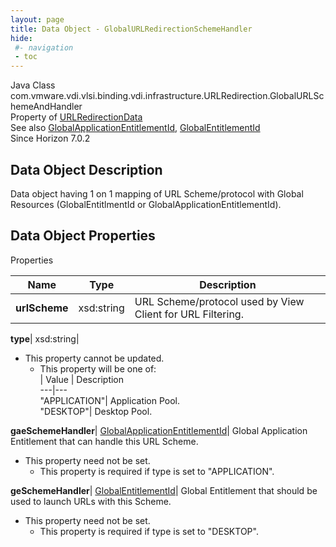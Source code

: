 ```yaml
---
layout: page
title: Data Object - GlobalURLRedirectionSchemeHandler
hide:
 #- navigation
 - toc
---
```






Java Class
    com.vmware.vdi.vlsi.binding.vdi.infrastructure.URLRedirection.GlobalURLSchemeAndHandler  
Property of
     [URLRedirectionData](vdi.infrastructure.URLRedirection.URLRedirectionData.md#field_detail)  
See also
     [GlobalApplicationEntitlementId](vdi.entity.GlobalApplicationEntitlementId.md), [GlobalEntitlementId](vdi.entity.GlobalEntitlementId.md)  
Since 
    Horizon 7.0.2

## Data Object Description 

Data object having 1 on 1 mapping of URL Scheme/protocol with Global Resources (GlobalEntitlmentId or GlobalApplicationEntitlementId). 

## Data Object Properties

Properties

Name |  Type |  Description   
---|---|---  
**urlScheme**|  xsd:string|  URL Scheme/protocol used by View Client for URL Filtering.   
  
**type**|  xsd:string|    


* This property cannot be updated.
  * This property will be one of:  
|  Value |  Description   
---|---  
"APPLICATION"| Application Pool.  
"DESKTOP"| Desktop Pool.  

  
**gaeSchemeHandler**| [GlobalApplicationEntitlementId](vdi.entity.GlobalApplicationEntitlementId.md)|  Global Application Entitlement that can handle this URL Scheme.   


* This property need not be set.
  * This property is required if type is set to "APPLICATION".

  
**geSchemeHandler**| [GlobalEntitlementId](vdi.entity.GlobalEntitlementId.md)|  Global Entitlement that should be used to launch URLs with this Scheme.   


* This property need not be set.
  * This property is required if type is set to "DESKTOP".

  
  
  
 
  
  

